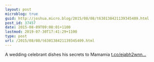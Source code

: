 ```yaml
---
layout: post
microblog: true
guid: http://joshua.micro.blog/2015/08/08/t630138421139345409.html
post_id: 37457
date: 2015-08-09T09:08:01+1100
lastmod: 2019-07-30T17:41:29+1100
type: post
url: /2015/08/08/t630138421139345409.html
---
```

A wedding celebrant dishes his secrets to Mamamia [t.co/ejabh2wnn...](http://t.co/ejabh2wnny)
